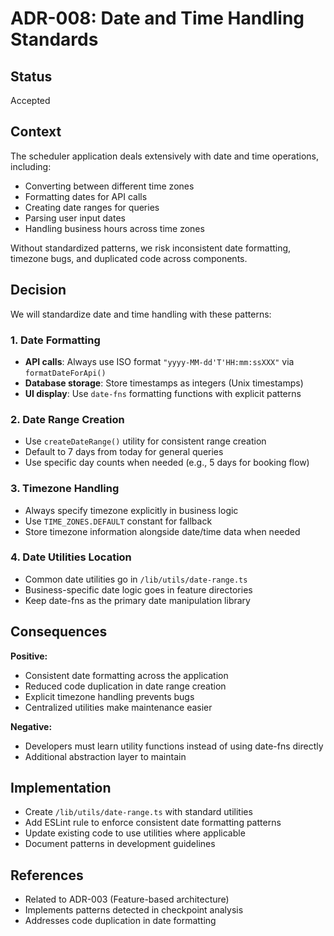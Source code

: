 # ADR-008: Date and Time Handling Standards

## Status

Accepted

## Context

The scheduler application deals extensively with date and time operations, including:

- Converting between different time zones
- Formatting dates for API calls
- Creating date ranges for queries
- Parsing user input dates
- Handling business hours across time zones

Without standardized patterns, we risk inconsistent date formatting, timezone bugs, and duplicated code across components.

## Decision

We will standardize date and time handling with these patterns:

### 1. Date Formatting

- **API calls**: Always use ISO format `"yyyy-MM-dd'T'HH:mm:ssXXX"` via `formatDateForApi()`
- **Database storage**: Store timestamps as integers (Unix timestamps)
- **UI display**: Use `date-fns` formatting functions with explicit patterns

### 2. Date Range Creation

- Use `createDateRange()` utility for consistent range creation
- Default to 7 days from today for general queries
- Use specific day counts when needed (e.g., 5 days for booking flow)

### 3. Timezone Handling

- Always specify timezone explicitly in business logic
- Use `TIME_ZONES.DEFAULT` constant for fallback
- Store timezone information alongside date/time data when needed

### 4. Date Utilities Location

- Common date utilities go in `/lib/utils/date-range.ts`
- Business-specific date logic goes in feature directories
- Keep date-fns as the primary date manipulation library

## Consequences

**Positive:**

- Consistent date formatting across the application
- Reduced code duplication in date range creation
- Explicit timezone handling prevents bugs
- Centralized utilities make maintenance easier

**Negative:**

- Developers must learn utility functions instead of using date-fns directly
- Additional abstraction layer to maintain

## Implementation

- Create `/lib/utils/date-range.ts` with standard utilities
- Add ESLint rule to enforce consistent date formatting patterns
- Update existing code to use utilities where applicable
- Document patterns in development guidelines

## References

- Related to ADR-003 (Feature-based architecture)
- Implements patterns detected in checkpoint analysis
- Addresses code duplication in date formatting
